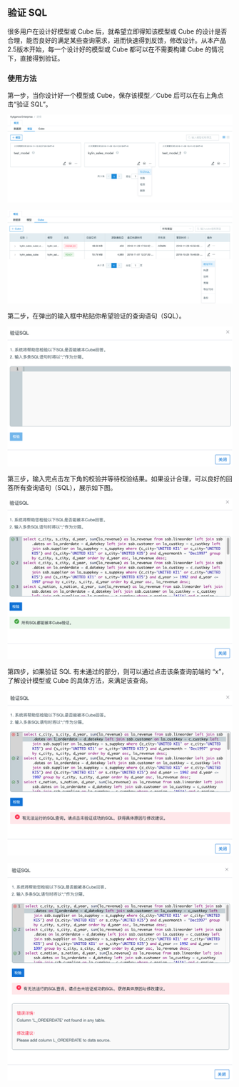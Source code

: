 ## 验证 SQL 

很多用户在设计好模型或 Cube 后，就希望立即得知该模型或 Cube 的设计是否合理，能否良好的满足某些查询需求，进而快速得到反馈，修改设计。从本产品2.5版本开始，每一个设计好的模型或 Cube 都可以在不需要构建 Cube 的情况下，直接得到验证。



### 使用方法

第一步，当你设计好一个模型或 Cube，保存该模型／Cube 后可以在右上角点击“验证 SQL”。

![](images/verify_sql/action.png)

![](images/verify_sql/cube_action.png)

第二步，在弹出的输入框中粘贴你希望验证的查询语句（SQL）。

![](images/verify_sql/sql_input.png)

第三步，输入完点击左下角的校验并等待校验结果。如果设计合理，可以良好的回答所有查询语句（SQL），展示如下图。

![](images/verify_sql/sql_valid.png)

第四步，如果验证 SQL 有未通过的部分，则可以通过点击该条查询前端的 “x”，了解设计模型或 Cube 的具体方法，来满足该查询。

![](images/verify_sql/show_error.png)

![](images/verify_sql/error_details.png)
